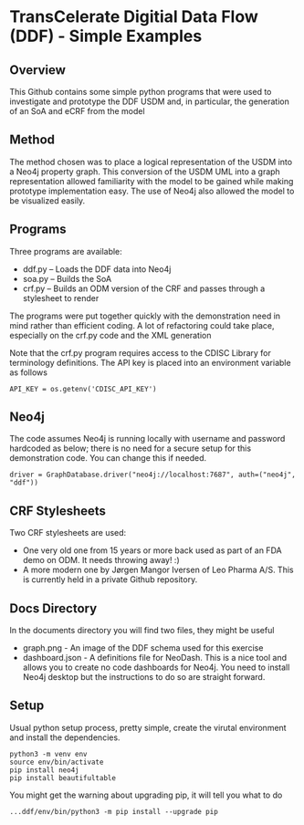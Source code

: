 # TransCelerate Digitial Data Flow (DDF) - Simple Examples
## Overview
This Github contains some simple python programs that were used to investigate and prototype the DDF USDM and, in particular, the generation of an SoA and eCRF from the model
## Method
The method chosen was to place a logical representation of the USDM into a Neo4j property graph. This conversion of the USDM UML into a graph representation allowed familiarity with the model to be gained while making prototype implementation easy. The use of Neo4j also allowed the model to be visualized easily.
## Programs
Three programs are available:
-	ddf.py – Loads the DDF data into Neo4j
-	soa.py – Builds the SoA
-	crf.py – Builds an ODM version of the CRF and passes through a stylesheet to render

The programs were put together quickly with the demonstration need in mind rather than efficient coding. A lot of refactoring could take place, especially on the crf.py code and the XML generation

Note that the crf.py program requires access to the CDISC Library for terminology definitions. The API key is placed into an environment variable as follows

```
API_KEY = os.getenv('CDISC_API_KEY')
```

## Neo4j
The code assumes Neo4j is running locally with username and password hardcoded as below; there is no need for a secure setup for this demonstration code. You can change this if needed.
```
driver = GraphDatabase.driver("neo4j://localhost:7687", auth=("neo4j", "ddf"))
```
## CRF Stylesheets
Two CRF stylesheets are used:
- One very old one from 15 years or more back used as part of an FDA demo on ODM. It needs throwing away! :)
- A more modern one by Jørgen Mangor Iversen of Leo Pharma A/S. This is currently held in a private Github repository.

## Docs Directory
In the documents directory you will find two files, they might be useful
- graph.png - An image of the DDF schema used for this exercise
- dashboard.json - A definitions file for NeoDash. This is a nice tool and allows you to create no code dashboards for Neo4j. You need to install Neo4j desktop but the instructions to do so are straight forward.

## Setup
Usual python setup process, pretty simple, create the virutal environment and install the dependencies.
```
python3 -m venv env
source env/bin/activate
pip install neo4j
pip install beautifultable
```
You might get the warning about upgrading pip, it will tell you what to do
```
...ddf/env/bin/python3 -m pip install --upgrade pip
```
